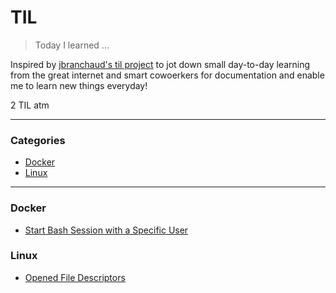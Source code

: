 # TIL
> Today I learned ...

Inspired by [jbranchaud's til project](https://github.com/jbranchaud/til) to jot down small day-to-day learning from the great internet and smart cowoerkers for documentation and enable me to learn new things everyday!

2 TIL atm

---

### Categories
* [Docker](#docker)
* [Linux](#linux)

---

### Docker
- [Start Bash Session with a Specific User](docker/start-bash-session-with-specific-user.md)

### Linux
- [Opened File Descriptors](linux/opened-file-descriptors.md)
